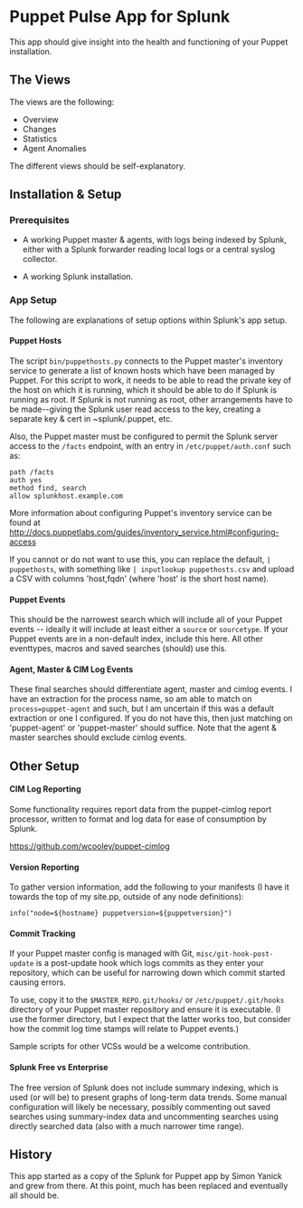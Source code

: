 Puppet Pulse App for Splunk
===========================

This app should give insight into the health and functioning of your Puppet
installation.

The Views
---------

The views are the following:

 * Overview
 * Changes
 * Statistics
 * Agent Anomalies

The different views should be self-explanatory.

Installation & Setup
--------------------
### Prerequisites ###

 * A working Puppet master & agents, with logs being indexed by Splunk, either
   with a Splunk forwarder reading local logs or a central syslog collector.

 * A working Splunk installation.

### App Setup ###

The following are explanations of setup options within Splunk's app setup.

#### Puppet Hosts ####

The script `bin/puppethosts.py` connects to the Puppet master's inventory
service to generate a list of known hosts which have been managed by Puppet.
For this script to work, it needs to be able to read the private key of the
host on which it is running, which it should be able to do if Splunk is running
as root. If Splunk is not running as root, other arrangements have to be
made--giving the Splunk user read access to the key, creating a separate key &
cert in ~splunk/.puppet, etc.

Also, the Puppet master must be configured to permit the Splunk server access
to the `/facts` endpoint, with an entry in `/etc/puppet/auth.conf` such as:

    path /facts
    auth yes
    method find, search
    allow splunkhost.example.com

More information about configuring Puppet's inventory service can be found at
http://docs.puppetlabs.com/guides/inventory_service.html#configuring-access

If you cannot or do not want to use this, you can replace the default, `|
puppethosts`, with something like `| inputlookup puppethosts.csv` and upload a
CSV with columns 'host,fqdn' (where 'host' is the short host name).

#### Puppet Events ####

This should be the narrowest search which will include all of your Puppet
events -- ideally it will include at least either a `source` or `sourcetype`.
If your Puppet events are in a non-default index, include this here. All other
eventtypes, macros and saved searches (should) use this.

#### Agent, Master & CIM Log Events ####

These final searches should differentiate agent, master and cimlog events. I
have an extraction for the process name, so am able to match on
`process=puppet-agent` and such, but I am uncertain if this was a default
extraction or one I configured. If you do not have this, then just matching on
'puppet-agent' or 'puppet-master' should suffice. Note that the agent & master
searches should exclude cimlog events.

Other Setup
-----------

#### CIM Log Reporting ####

Some functionality requires report data from the puppet-cimlog report
processor, written to format and log data for ease of consumption by Splunk.

 https://github.com/wcooley/puppet-cimlog

#### Version Reporting ####

To gather version information, add the following to your manifests (I have it
towards the top of my site.pp, outside of any node definitions):

    info("node=${hostname} puppetversion=${puppetversion}")

#### Commit Tracking ####

If your Puppet master config is managed with Git, `misc/git-hook-post-update`
is a post-update hook which logs commits as they enter your repository, which
can be useful for narrowing down which commit started causing errors.

To use, copy it to the `$MASTER_REPO.git/hooks/` or `/etc/puppet/.git/hooks`
directory of your Puppet master repository and ensure it is executable. (I use
the former directory, but I expect that the latter works too, but consider how
the commit log time stamps will relate to Puppet events.)

Sample scripts for other VCSs would be a welcome contribution.

#### Splunk Free vs Enterprise ####

The free version of Splunk does not include summary indexing, which is used (or
will be) to present graphs of long-term data trends. Some manual configuration
will likely be necessary, possibly commenting out saved searches using
summary-index data and uncommenting searches using directly searched data (also
with a much narrower time range).

History
-------

This app started as a copy of the Splunk for Puppet app by Simon Yanick and
grew from there. At this point, much has been replaced and eventually all
should be.
